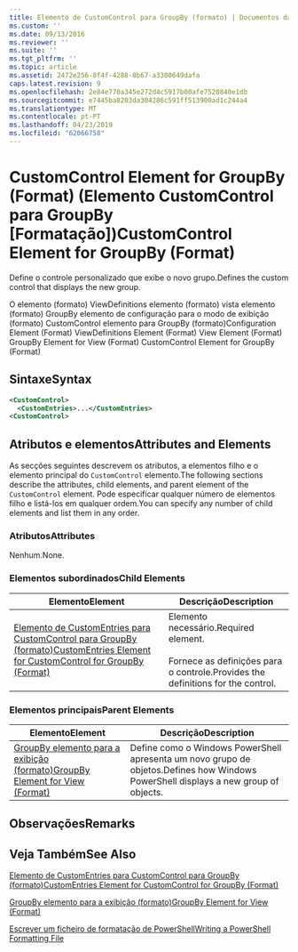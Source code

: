 ```yaml
---
title: Elemento de CustomControl para GroupBy (formato) | Documentos da Microsoft
ms.custom: ''
ms.date: 09/13/2016
ms.reviewer: ''
ms.suite: ''
ms.tgt_pltfrm: ''
ms.topic: article
ms.assetid: 2472e256-8f4f-4288-8b67-a3300649dafa
caps.latest.revision: 9
ms.openlocfilehash: 2e84e770a345e272d4c5917b00afe7520840e1db
ms.sourcegitcommit: e7445ba8203da304286c591ff513900ad1c244a4
ms.translationtype: MT
ms.contentlocale: pt-PT
ms.lasthandoff: 04/23/2019
ms.locfileid: "62066758"
---
```

# <a name="customcontrol-element-for-groupby-format"></a><span data-ttu-id="3f4e0-102">CustomControl Element for GroupBy (Format) (Elemento CustomControl para GroupBy [Formatação])</span><span class="sxs-lookup"><span data-stu-id="3f4e0-102">CustomControl Element for GroupBy (Format)</span></span>

<span data-ttu-id="3f4e0-103">Define o controle personalizado que exibe o novo grupo.</span><span class="sxs-lookup"><span data-stu-id="3f4e0-103">Defines the custom control that displays the new group.</span></span>

<span data-ttu-id="3f4e0-104">O elemento (formato) ViewDefinitions elemento (formato) vista elemento (formato) GroupBy elemento de configuração para o modo de exibição (formato) CustomControl elemento para GroupBy (formato)</span><span class="sxs-lookup"><span data-stu-id="3f4e0-104">Configuration Element (Format) ViewDefinitions Element (Format) View Element (Format) GroupBy Element for View (Format) CustomControl Element for GroupBy (Format)</span></span>

## <a name="syntax"></a><span data-ttu-id="3f4e0-105">Sintaxe</span><span class="sxs-lookup"><span data-stu-id="3f4e0-105">Syntax</span></span>

```xml
<CustomControl>
  <CustomEntries>...</CustomEntries>
<CustomControl>
```

## <a name="attributes-and-elements"></a><span data-ttu-id="3f4e0-106">Atributos e elementos</span><span class="sxs-lookup"><span data-stu-id="3f4e0-106">Attributes and Elements</span></span>

<span data-ttu-id="3f4e0-107">As secções seguintes descrevem os atributos, a elementos filho e o elemento principal do `CustomControl` elemento.</span><span class="sxs-lookup"><span data-stu-id="3f4e0-107">The following sections describe the attributes, child elements, and parent element of the `CustomControl` element.</span></span> <span data-ttu-id="3f4e0-108">Pode especificar qualquer número de elementos filho e listá-los em qualquer ordem.</span><span class="sxs-lookup"><span data-stu-id="3f4e0-108">You can specify any number of child elements and list them in any order.</span></span>

### <a name="attributes"></a><span data-ttu-id="3f4e0-109">Atributos</span><span class="sxs-lookup"><span data-stu-id="3f4e0-109">Attributes</span></span>

<span data-ttu-id="3f4e0-110">Nenhum.</span><span class="sxs-lookup"><span data-stu-id="3f4e0-110">None.</span></span>

### <a name="child-elements"></a><span data-ttu-id="3f4e0-111">Elementos subordinados</span><span class="sxs-lookup"><span data-stu-id="3f4e0-111">Child Elements</span></span>

|<span data-ttu-id="3f4e0-112">Elemento</span><span class="sxs-lookup"><span data-stu-id="3f4e0-112">Element</span></span>|<span data-ttu-id="3f4e0-113">Descrição</span><span class="sxs-lookup"><span data-stu-id="3f4e0-113">Description</span></span>|
|-------------|-----------------|
|[<span data-ttu-id="3f4e0-114">Elemento de CustomEntries para CustomControl para GroupBy (formato)</span><span class="sxs-lookup"><span data-stu-id="3f4e0-114">CustomEntries Element for CustomControl for GroupBy (Format)</span></span>](./customentries-element-for-customcontrol-for-groupby-format.md)|<span data-ttu-id="3f4e0-115">Elemento necessário.</span><span class="sxs-lookup"><span data-stu-id="3f4e0-115">Required element.</span></span><br /><br /> <span data-ttu-id="3f4e0-116">Fornece as definições para o controle.</span><span class="sxs-lookup"><span data-stu-id="3f4e0-116">Provides the definitions for the control.</span></span>|

### <a name="parent-elements"></a><span data-ttu-id="3f4e0-117">Elementos principais</span><span class="sxs-lookup"><span data-stu-id="3f4e0-117">Parent Elements</span></span>

|<span data-ttu-id="3f4e0-118">Elemento</span><span class="sxs-lookup"><span data-stu-id="3f4e0-118">Element</span></span>|<span data-ttu-id="3f4e0-119">Descrição</span><span class="sxs-lookup"><span data-stu-id="3f4e0-119">Description</span></span>|
|-------------|-----------------|
|[<span data-ttu-id="3f4e0-120">GroupBy elemento para a exibição (formato)</span><span class="sxs-lookup"><span data-stu-id="3f4e0-120">GroupBy Element for View (Format)</span></span>](./groupby-element-for-view-format.md)|<span data-ttu-id="3f4e0-121">Define como o Windows PowerShell apresenta um novo grupo de objetos.</span><span class="sxs-lookup"><span data-stu-id="3f4e0-121">Defines how Windows PowerShell displays a new group of objects.</span></span>|

## <a name="remarks"></a><span data-ttu-id="3f4e0-122">Observações</span><span class="sxs-lookup"><span data-stu-id="3f4e0-122">Remarks</span></span>

## <a name="see-also"></a><span data-ttu-id="3f4e0-123">Veja Também</span><span class="sxs-lookup"><span data-stu-id="3f4e0-123">See Also</span></span>

[<span data-ttu-id="3f4e0-124">Elemento de CustomEntries para CustomControl para GroupBy (formato)</span><span class="sxs-lookup"><span data-stu-id="3f4e0-124">CustomEntries Element for CustomControl for GroupBy (Format)</span></span>](./customentries-element-for-customcontrol-for-groupby-format.md)

[<span data-ttu-id="3f4e0-125">GroupBy elemento para a exibição (formato)</span><span class="sxs-lookup"><span data-stu-id="3f4e0-125">GroupBy Element for View (Format)</span></span>](./groupby-element-for-view-format.md)

[<span data-ttu-id="3f4e0-126">Escrever um ficheiro de formatação de PowerShell</span><span class="sxs-lookup"><span data-stu-id="3f4e0-126">Writing a PowerShell Formatting File</span></span>](./writing-a-powershell-formatting-file.md)
